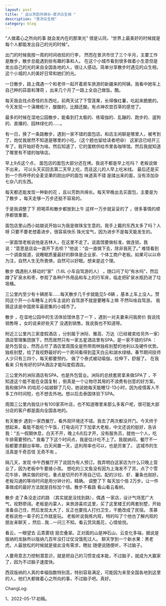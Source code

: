 ```yaml
---
layout: post
title: " 且以芳韵共绵长—景洪众生相 "
description: "景洪众生相"
category: blog
---
```


“人做着心之所向的事 就会发内在的那束光” 很是认同，“世界上最美好的时候就是每个人都能发出自己的光的时候”。

出门的时候我按一周的时间收拾的行李，
然而在景洪市住了三个半月，主要工作是散步，散步总能遇到些有趣的事和人。
在这个小城市看到很多做着小生意但是发出自己的光的来自全国各地的人，很让人感动。简单分享散步时遇见的众生相，这个小城的人的美好日常和她们的光。

一日散步，路上偶遇一个和老伴一起开着房车旅游的新疆来的阿姨，我看中她车上自己种的蒜苗和薄荷 ，出来几个月了一路上全自己做饭。酷。

每天我会找点奇怪的东西吃，前两天试了下雪莲果，长得像红薯，吃起来脆脆的。今天发现一个滇橄榄汁，酸酸的，比醋还酸。有点神农尝百草的感觉了。

最多的时候在湿地公园散步，能看到打太极的、练瑜伽的、乱蹦的、跑步的、遛狗的、直播的、园林绿化的……。

有一日，换了一条路散步，遇到一家不错的面包店。和店主闲聊是哪里人，被考到了，炮仗我居然不知道是哪里的小吃。（这个题也留给读者吧😄）
这家店已经开三年了，我开始好奇为啥。然后知道了，它的蛋糕供给市里各咖啡馆。然后我就知道了哪里有不错的咖啡店。

早上9点这个点， 面包店的面包大部分还在烤。我说不都是早上吃吗？
老板说做不出来， 可以头天买回去第二天早上吃，而且这儿的人早上吃米线。
最后还是买到一个热呼呼的全麦坚果的刚出炉的面包 味道真不错 是揉出来的面，没有添加杂七杂八的东西。

每天都还能发现一种新的花 ，且以芳韵共绵长。每天早晚出去买面包，主要是为了散步 。每天走够一万步还挺不容易的。

于是我调整了下 把喝茶和散步都放到上午
这样一万步就妥妥的了 ，很多事情的顺序都很重要。

面包店里山西小姑娘说开始以为我是做珠宝生意的。我手上戴的东西太多了吗？人呀 只要不要老想着进步，很容易快乐 珠光宝气，因为进步不是每天能发生的。

一家面馆老板说他是吉林人，在这里不走了。说面馆要做标准，做连锁。我说：“意思是店会一直开下去呗？”他说：“会一直做下去，除非我死了。”
难怪看到一个调查报道，说睡眠质量最好的群体是企业家、个体工商户老板。如果可以以命为注，自然人生无所畏惧，自然可以好眠。想来是这个理。

散步 偶遇别人移动的“家”（1.6L 小车自驾游的人） ，随口问了句“有水吗”，然后蹭了矿泉水和枣，参观了各种户外用品和车上的行军床，临走把矿泉水瓶扔进了垃圾桶。

三公里内至少有十辆房车……每天散步几千步就能见5-6辆 ，基本上车上没人。赞同这个开一小车睡车上的车主说的 自驾游不就是要睡车上嘛 不然叫啥自驾游。
我猜这该是中国房车最密集的小城市了。

散步 ，在湿地公园中的生活体验馆休息了一下 ，遇到一对夫妻来问我房价 我说找销售呀 。女的说来好些天了 没遇到销售。我说我也不知道呀。

附近三公里内三家度假酒店 ，分别属于洲际、雅高、万达（已经被卖给另外一家）酒店管理集团旗下，然而居然只有一家五星酒店里有SPA，是一家不错的SPA ：是外包营业，然而占尽了酒店里周围全是热带雨林独栋别墅的地利以及硬件优势。独栋别墅，给了我视野最好的一个房间看得到蓝天白云和湖水绿植。春节期间技师人少只有三四个，每天都要预约。
做了个泰式被动瑜伽，拉伸下，舒服了。
在我看来 只有有好的SPA酒店才能叫度假酒店。

三公里外的洲际酒店有SPA，也是外包营业。洲际的总统套房拿来做SPA了 ，不知道这个能不能在全国复制 ，倒真是一个让物尽其用的不浪费有创意的好方案。
我和做SPA 的哈尼小姑娘聊了几句，她说她每天能睡12-13小时，因为疫情客人不多工作时间短，也不想去外地。想以后去泰国体验下SPA。

周围三公里内我估计有100家茶叶店，也不知道哪里来那么多客户呢，很可能大部分店的客户都是面向全国各地的。

有天散步 遇到一家西餐厅，看外观环境还不错。我去了两次都没开门。今天终于想起来，看能不能吃个午饭，打电话问了下加拿大老板，中文还说的挺好，告诉我：“五一假期休息，白天不开，晚上6点后才开，没有服务员，就他一个人，吃牛排需要预约。” 我看了下这个时间点，我是估计吃不上了。我就纳闷，餐厅不一般都要求翻台率嘛，白天闲置一天，这利用率也可以，也是厉害了。
这城市的生活真是千奇百怪 无奇不有 。

隔几天，发现 中午西餐厅开了说因为有人预订。我弄明白这家店为什么只晚上营业了，因为老板中午要接小孩。
想吃的三文鱼没有因为上海发不了货，点了个雪花牛排，确实做的好吃，重点是切开的不用自己切。配的沙拉、虾、薯条也刚好。老板沟通的等待时间是用分钟计的，精确。
调整了下 每天加个倍 2万步。让一件事做成的最好方法就是目标加个倍。散步不看路 看山看云看树。

散步 走了条没走过的路 （其实就是没找到路），偶遇 一家店，设计气场宽广大气，视野廖阔。老板是内蒙人，来旅游喜欢这里，买了这里楼王的两套别墅，开始准备自己住，然后发现太大了，反正也要找人打扫卫生，干脆改成了民宿。
羡慕老板说他一辈子的工作就是玩。
老板听说我练内观，特的叫了个他也了解内观的朋友来聊天 ，然后…我…一问三不知。看云赏凤凰花，心情愉悦。

看云，一眼望去 云蒸雾绕 层峦叠翠。正对面的山是神石山，云变化多端，据说是版纳的龙脉所以版纳几百年没打过仗没饿死过人。
聊天学到一个新水果：黑老虎。人最放松的时候就是彼此没有需求，瞎扯 随便说随便听，不过脑子。

人要用意志力控制潜意识，就是把自己的习惯变成本能，不过脑子，就成为大赢家了，因为不过脑子速度快。

西双版纳的人真的幸福指数特别高，特别容易满足，可能因为来至全国各地到这里的人，他们大都做着心之所向的事，不过脑子吧。真好。

ChangLog:

1、2022-05-17:初稿。
